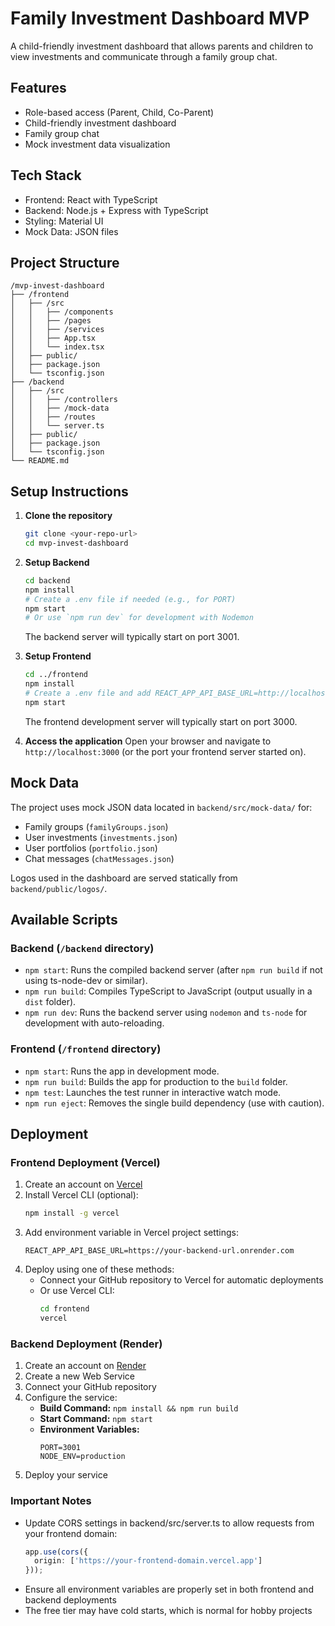 # Family Investment Dashboard MVP

A child-friendly investment dashboard that allows parents and children to view investments and communicate through a family group chat.

## Features

- Role-based access (Parent, Child, Co-Parent)
- Child-friendly investment dashboard
- Family group chat
- Mock investment data visualization

## Tech Stack

- Frontend: React with TypeScript
- Backend: Node.js + Express with TypeScript
- Styling: Material UI
- Mock Data: JSON files

## Project Structure

```
/mvp-invest-dashboard
├── /frontend
│   ├── /src
│   │   ├── /components
│   │   ├── /pages
│   │   ├── /services
│   │   ├── App.tsx
│   │   └── index.tsx
│   ├── public/
│   ├── package.json
│   └── tsconfig.json
├── /backend
│   ├── /src
│   │   ├── /controllers
│   │   ├── /mock-data
│   │   ├── /routes
│   │   └── server.ts
│   ├── public/
│   ├── package.json
│   └── tsconfig.json
└── README.md
```

## Setup Instructions

1.  **Clone the repository**
    ```bash
    git clone <your-repo-url> 
    cd mvp-invest-dashboard
    ```

2.  **Setup Backend**
    ```bash
    cd backend
    npm install
    # Create a .env file if needed (e.g., for PORT)
    npm start 
    # Or use `npm run dev` for development with Nodemon
    ```
    The backend server will typically start on port 3001.

3.  **Setup Frontend**
    ```bash
    cd ../frontend 
    npm install
    # Create a .env file and add REACT_APP_API_BASE_URL=http://localhost:3001
    npm start 
    ```
    The frontend development server will typically start on port 3000.

4.  **Access the application**
    Open your browser and navigate to `http://localhost:3000` (or the port your frontend server started on).

## Mock Data

The project uses mock JSON data located in `backend/src/mock-data/` for:
- Family groups (`familyGroups.json`)
- User investments (`investments.json`)
- User portfolios (`portfolio.json`)
- Chat messages (`chatMessages.json`)

Logos used in the dashboard are served statically from `backend/public/logos/`.

## Available Scripts

### Backend (`/backend` directory)
- `npm start`: Runs the compiled backend server (after `npm run build` if not using ts-node-dev or similar).
- `npm run build`: Compiles TypeScript to JavaScript (output usually in a `dist` folder).
- `npm run dev`: Runs the backend server using `nodemon` and `ts-node` for development with auto-reloading.

### Frontend (`/frontend` directory)
- `npm start`: Runs the app in development mode.
- `npm run build`: Builds the app for production to the `build` folder.
- `npm test`: Launches the test runner in interactive watch mode.
- `npm run eject`: Removes the single build dependency (use with caution).

## Deployment

### Frontend Deployment (Vercel)

1. Create an account on [Vercel](https://vercel.com)
2. Install Vercel CLI (optional):
   ```bash
   npm install -g vercel
   ```
3. Add environment variable in Vercel project settings:
   ```
   REACT_APP_API_BASE_URL=https://your-backend-url.onrender.com
   ```
4. Deploy using one of these methods:
   - Connect your GitHub repository to Vercel for automatic deployments
   - Or use Vercel CLI:
     ```bash
     cd frontend
     vercel
     ```

### Backend Deployment (Render)

1. Create an account on [Render](https://render.com)
2. Create a new Web Service
3. Connect your GitHub repository
4. Configure the service:
   - **Build Command:** `npm install && npm run build`
   - **Start Command:** `npm start`
   - **Environment Variables:**
     ```
     PORT=3001
     NODE_ENV=production
     ```
5. Deploy your service

### Important Notes

- Update CORS settings in backend/src/server.ts to allow requests from your frontend domain:
  ```typescript
  app.use(cors({
    origin: ['https://your-frontend-domain.vercel.app']
  }));
  ```
- Ensure all environment variables are properly set in both frontend and backend deployments
- The free tier may have cold starts, which is normal for hobby projects